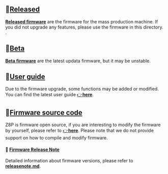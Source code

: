 ## :file_folder:[Released](./released/)
[**Released firmware**](./released/) are the firmware for the mass production machine. If you did not upgrade any features, please use the firmware in this directory. .  
 
## :file_folder:[Beta](./beta/)
[**Beta firmware**](./beta/) are the latest updata firmware, but it may be unstable.

## :file_folder:[User guide](./User%20Guide/)
Due to the firmware upgrade, some functions may be added or modified. You can find the latest user guide [:point_right:**here**](./User%20Guide/readme.md).

## :link:[Firmware source code](https://github.com/ZONESTAR3D/source-code-for-3d-printer)
Z8P is firmware open source, if you are interesting to modify the firmware by yourself, please refer to [:point_right:**here**](https://github.com/ZONESTAR3D/source-code-for-3d-printer). Please note that we do not provide support on how to compile and modify firmware.

#### :blue_book: [Firmware Release Note](./releasenote.md)   
Detailed information about firmware versions, please refer to [**releasenote.md**](./releasenote.md).
